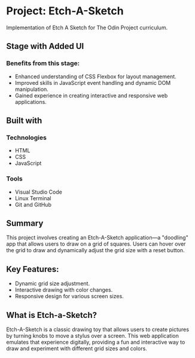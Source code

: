 # Project: Etch-A-Sketch

Implementation of Etch A Sketch for The Odin Project curriculum.

## Stage with Added UI
### Benefits from this stage:

+ Enhanced understanding of CSS Flexbox for layout management.
+ Improved skills in JavaScript event handling and dynamic DOM manipulation.
+ Gained experience in creating interactive and responsive web applications.

## Built with
### Technologies
+ HTML
+ CSS
+ JavaScript

### Tools
+ Visual Studio Code
+ Linux Terminal
+ Git and GitHub

## Summary

This project involves creating an Etch-A-Sketch application—a "doodling" app that allows users to draw on a grid of squares. Users can hover over the grid to draw and dynamically adjust the grid size with a reset button.

## Key Features:

+ Dynamic grid size adjustment.
+ Interactive drawing with color changes.
+ Responsive design for various screen sizes.

## What is Etch-a-Sketch?

Etch-A-Sketch is a classic drawing toy that allows users to create pictures by turning knobs to move a stylus over a screen. This web application emulates that experience digitally, providing a fun and interactive way to draw and experiment with different grid sizes and colors.